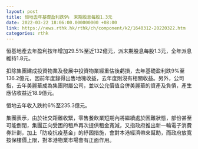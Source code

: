 ```yaml
---
layout: post
title: 恒地去年基礎盈利跌9%　末期股息每股1.3元
date: 2022-03-22 18:06:00.000000000 +08:00
link: https://news.rthk.hk/rthk/ch/component/k2/1640312-20220322.htm
categories: rthk
---
```


恒基地產去年盈利按年增加29.5%至近132億元，派末期股息每股1.3元，全年派息維持1.8元。

扣除集團建成投資物業及發展中投資物業經重估後虧損，去年基礎盈利跌9%至136.2億元，因前年度錄得出售地塊收益，去年度則沒有相關收益。另外，公司指，去年美麗華成為集團附屬公司，並以公允價值合併美麗華的資產及負債，產生應佔收益近18.9億元。

恒地去年收入跌約6%至235.3億元。

集團表示，由於社交距離收緊，零售餐飲業短期內將繼續處於困難狀態，部份甚至可能倒閉，集團正向受困的租戶再次提供租金寬減，又指政府推出新一輪電子消費券計劃，加上「防疫抗疫基金」的紓困措施，會對本港經濟帶來幫助，而政府放寬按保樓價上限，對本港物業市場會有正面作用。
